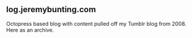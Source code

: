## log.jeremybunting.com
Octopress based blog with content pulled off my Tumblr blog from 2008. Here as an archive.
